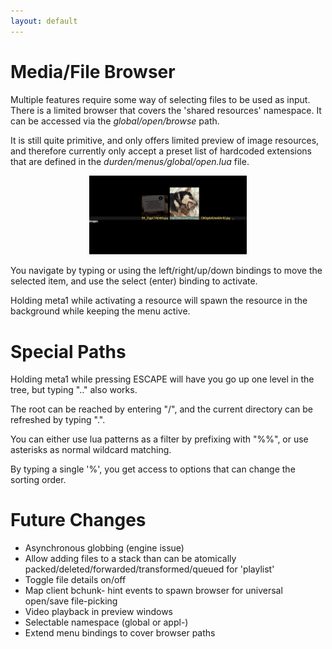 ```yaml
---
layout: default
---
```


# Media/File Browser
Multiple features require some way of selecting files to be used as input.
There is a limited browser that covers the 'shared resources' namespace.
It can be accessed via the <i>global/open/browse</i> path.

It is still quite primitive, and only offers limited preview of image
resources, and therefore currently only accept a preset list of hardcoded
extensions that are defined in the <i>durden/menus/global/open.lua</i> file.

<center><a href="images/browser.png">
	<img alt="browser" src="images/browser.png" style="width: 50%"/>
</a></center>

You navigate by typing or using the left/right/up/down bindings to move
the selected item, and use the select (enter) binding to activate.

Holding meta1 while activating a resource will spawn the resource in the
background while keeping the menu active.

# Special Paths

Holding meta1 while pressing ESCAPE will have you go up one level in the
tree, but typing ".." also works.

The root can be reached by entering "/", and the current directory can
be refreshed by typing ".".

You can either use lua patterns as a filter by prefixing with "%%", or
use asterisks as normal wildcard matching.

By typing a single '%', you get access to options that can change the
sorting order.

# Future Changes
- Asynchronous globbing (engine issue)
- Allow adding files to a stack than can be atomically
  packed/deleted/forwarded/transformed/queued for 'playlist'
- Toggle file details on/off
- Map client bchunk- hint events to spawn browser for universal
  open/save file-picking
- Video playback in preview windows
- Selectable namespace (global or appl-)
- Extend menu bindings to cover browser paths
